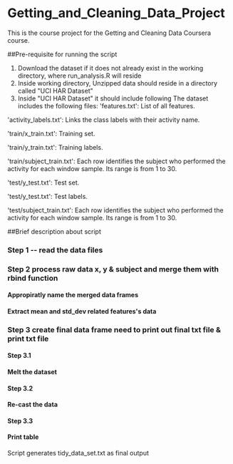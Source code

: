 # Getting_and_Cleaning_Data_Project

This is the course project for the Getting and Cleaning Data Coursera course. 

##Pre-requisite for running the script

1. Download the dataset if it does not already exist in the working directory, where run_analysis.R will reside
2. Inside working directory, Unzipped data should reside in a directory called "UCI HAR Dataset"
3. Inside "UCI HAR Dataset" it should include following
The dataset includes the following files:
 'features.txt': List of all features.

 'activity_labels.txt': Links the class labels with their activity name.
 
 'train/x_train.txt': Training set.
 
 'train/y_train.txt': Training labels.
 
 'train/subject_train.txt': Each row identifies the subject who performed the activity for each window sample. Its range is from 1 to 30. 
 
 'test/y_test.txt': Test set.
 
 'test/y_test.txt': Test labels.
 
 'test/subject_train.txt': Each row identifies the subject who performed the activity for each window sample. Its range is from 1 to 30. 

##Brief description about script 

### Step 1 -- read the data files

### Step 2 process raw data x, y & subject and merge them with rbind function
#### Appropiratly name the merged data frames
#### Extract mean and std_dev related features's data
	
### Step 3 create final data frame need to print out final txt file & print txt file
#### Step 3.1
#### Melt the dataset
#### Step 3.2
#### Re-cast the data
#### Step 3.3
#### Print table


Script generates tidy_data_set.txt as final output

